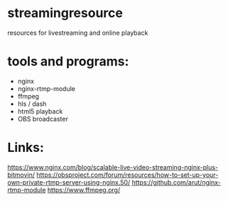 # streamingresource
resources for livestreaming and online playback

# tools and programs:
* nginx
* nginx-rtmp-module
* ffmpeg
* hls / dash
* html5 playback
* OBS broadcaster

# Links:
https://www.nginx.com/blog/scalable-live-video-streaming-nginx-plus-bitmovin/
https://obsproject.com/forum/resources/how-to-set-up-your-own-private-rtmp-server-using-nginx.50/
https://github.com/arut/nginx-rtmp-module
https://www.ffmpeg.org/
